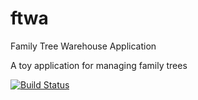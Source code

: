 # ftwa
Family Tree Warehouse Application

A toy application for managing family trees

[![Build Status](https://travis-ci.com/ferittuncer/ftwa.svg?token=pN8tNxest1RTQcobGe4x&branch=master)](https://travis-ci.com/ferittuncer/ftwa)


